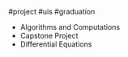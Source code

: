 #project #uis #graduation 
- Algorithms and Computations
- Capstone Project
- Differential Equations
